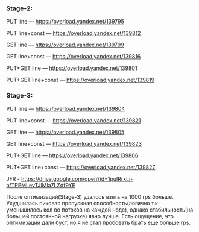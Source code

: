 ### Stage-2: 

PUT line — https://overload.yandex.net/139795 

PUT line+const — https://overload.yandex.net/139812 

GET line — https://overload.yandex.net/139799 

GET line+const — https://overload.yandex.net/139816 

PUT+GET line — https://overload.yandex.net/139801 

PUT+GET line+const — https://overload.yandex.net/139819 

### Stage-3: 
PUT line — https://overload.yandex.net/139804 

PUT line+const — https://overload.yandex.net/139821 

GET line — https://overload.yandex.net/139805 

GET line+const — https://overload.yandex.net/139823 

PUT+GET line — https://overload.yandex.net/139806 

PUT+GET line+const — https://overload.yandex.net/139827 

JFR - https://drive.google.com/open?id=1puIRrxLj-afTPEMLeyTJlMla7LZdf9YE

После оптимизаций(Stage-3) удалось взять на 1000 rps больше. 
Ухудшилась пиковая пропускная способность(логично т.к. уменьшилось кол во потоков на каждой ноде), однако стабильность(на большей постоянной нагрузке) явно лучше. Есть ощущение, что оптимизации дали буст, но я не стал пробовать брать еще больше rps.

